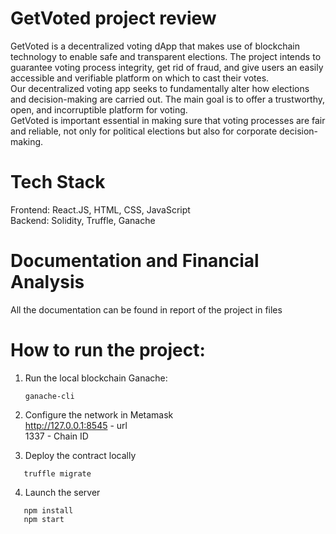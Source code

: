# GetVoted project review
   GetVoted is a decentralized voting dApp that makes use of blockchain technology to enable safe and transparent elections. The project intends to guarantee voting process integrity, get rid of fraud, and give users an easily accessible and verifiable platform on which to cast their votes.                                    
   Our decentralized voting app seeks to fundamentally alter how elections and decision-making are carried out. The main goal is to offer a trustworthy, open, and incorruptible platform for voting.                 
   GetVoted is important essential in making sure that voting processes are fair and reliable, not only for political elections but also for corporate decision-making.

# Tech Stack
Frontend: React.JS, HTML, CSS, JavaScript                                                   
Backend: Solidity, Truffle, Ganache

# Documentation and Financial Analysis
All the documentation can be found in report of the project in files

# How to run the project:
1. Run the local blockchain Ganache:
   ```
   ganache-cli
   ```
2. Configure the network in Metamask                                                                 
http://127.0.0.1:8545 - url                                                                                                                               
1337 - Chain ID

3. Deploy the contract locally
```
   truffle migrate
   ```

4. Launch the server
```
   npm install
   npm start
   ```   
